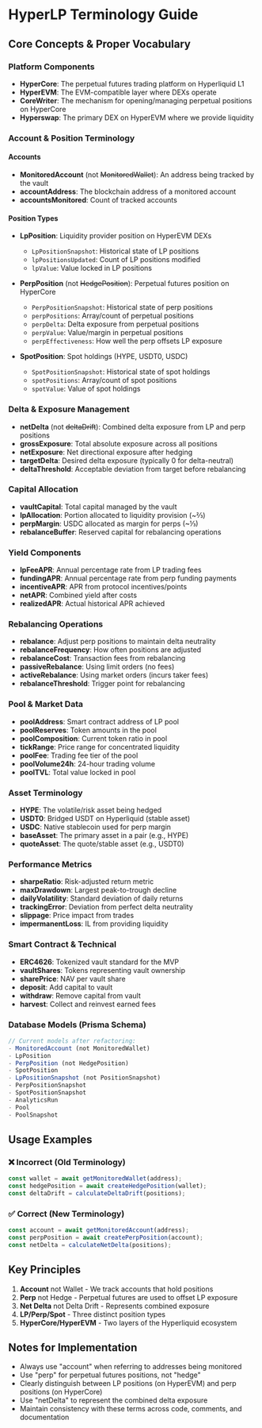 # HyperLP Terminology Guide

## Core Concepts & Proper Vocabulary

### Platform Components
- **HyperCore**: The perpetual futures trading platform on Hyperliquid L1
- **HyperEVM**: The EVM-compatible layer where DEXs operate
- **CoreWriter**: The mechanism for opening/managing perpetual positions on HyperCore
- **Hyperswap**: The primary DEX on HyperEVM where we provide liquidity

### Account & Position Terminology

#### Accounts
- **MonitoredAccount** (not ~~MonitoredWallet~~): An address being tracked by the vault
- **accountAddress**: The blockchain address of a monitored account
- **accountsMonitored**: Count of tracked accounts

#### Position Types
- **LpPosition**: Liquidity provider position on HyperEVM DEXs
  - `LpPositionSnapshot`: Historical state of LP positions
  - `lpPositionsUpdated`: Count of LP positions modified
  - `lpValue`: Value locked in LP positions
  
- **PerpPosition** (not ~~HedgePosition~~): Perpetual futures position on HyperCore
  - `PerpPositionSnapshot`: Historical state of perp positions
  - `perpPositions`: Array/count of perpetual positions
  - `perpDelta`: Delta exposure from perpetual positions
  - `perpValue`: Value/margin in perpetual positions
  - `perpEffectiveness`: How well the perp offsets LP exposure

- **SpotPosition**: Spot holdings (HYPE, USDT0, USDC)
  - `SpotPositionSnapshot`: Historical state of spot holdings
  - `spotPositions`: Array/count of spot positions
  - `spotValue`: Value of spot holdings

### Delta & Exposure Management
- **netDelta** (not ~~deltaDrift~~): Combined delta exposure from LP and perp positions
- **grossExposure**: Total absolute exposure across all positions
- **netExposure**: Net directional exposure after hedging
- **targetDelta**: Desired delta exposure (typically 0 for delta-neutral)
- **deltaThreshold**: Acceptable deviation from target before rebalancing

### Capital Allocation
- **vaultCapital**: Total capital managed by the vault
- **lpAllocation**: Portion allocated to liquidity provision (~⅔)
- **perpMargin**: USDC allocated as margin for perps (~⅓)
- **rebalanceBuffer**: Reserved capital for rebalancing operations

### Yield Components
- **lpFeeAPR**: Annual percentage rate from LP trading fees
- **fundingAPR**: Annual percentage rate from perp funding payments
- **incentiveAPR**: APR from protocol incentives/points
- **netAPR**: Combined yield after costs
- **realizedAPR**: Actual historical APR achieved

### Rebalancing Operations
- **rebalance**: Adjust perp positions to maintain delta neutrality
- **rebalanceFrequency**: How often positions are adjusted
- **rebalanceCost**: Transaction fees from rebalancing
- **passiveRebalance**: Using limit orders (no fees)
- **activeRebalance**: Using market orders (incurs taker fees)
- **rebalanceThreshold**: Trigger point for rebalancing

### Pool & Market Data
- **poolAddress**: Smart contract address of LP pool
- **poolReserves**: Token amounts in the pool
- **poolComposition**: Current token ratio in pool
- **tickRange**: Price range for concentrated liquidity
- **poolFee**: Trading fee tier of the pool
- **poolVolume24h**: 24-hour trading volume
- **poolTVL**: Total value locked in pool

### Asset Terminology
- **HYPE**: The volatile/risk asset being hedged
- **USDT0**: Bridged USDT on Hyperliquid (stable asset)
- **USDC**: Native stablecoin used for perp margin
- **baseAsset**: The primary asset in a pair (e.g., HYPE)
- **quoteAsset**: The quote/stable asset (e.g., USDT0)

### Performance Metrics
- **sharpeRatio**: Risk-adjusted return metric
- **maxDrawdown**: Largest peak-to-trough decline
- **dailyVolatility**: Standard deviation of daily returns
- **trackingError**: Deviation from perfect delta neutrality
- **slippage**: Price impact from trades
- **impermanentLoss**: IL from providing liquidity

### Smart Contract & Technical
- **ERC4626**: Tokenized vault standard for the MVP
- **vaultShares**: Tokens representing vault ownership
- **sharePrice**: NAV per vault share
- **deposit**: Add capital to vault
- **withdraw**: Remove capital from vault
- **harvest**: Collect and reinvest earned fees

### Database Models (Prisma Schema)
```typescript
// Current models after refactoring:
- MonitoredAccount (not MonitoredWallet)
- LpPosition
- PerpPosition (not HedgePosition)
- SpotPosition
- LpPositionSnapshot (not PositionSnapshot)
- PerpPositionSnapshot
- SpotPositionSnapshot
- AnalyticsRun
- Pool
- PoolSnapshot
```

## Usage Examples

### ❌ Incorrect (Old Terminology)
```typescript
const wallet = await getMonitoredWallet(address);
const hedgePosition = await createHedgePosition(wallet);
const deltaDrift = calculateDeltaDrift(positions);
```

### ✅ Correct (New Terminology)
```typescript
const account = await getMonitoredAccount(address);
const perpPosition = await createPerpPosition(account);
const netDelta = calculateNetDelta(positions);
```

## Key Principles
1. **Account** not Wallet - We track accounts that hold positions
2. **Perp** not Hedge - Perpetual futures are used to offset LP exposure
3. **Net Delta** not Delta Drift - Represents combined exposure
4. **LP/Perp/Spot** - Three distinct position types
5. **HyperCore/HyperEVM** - Two layers of the Hyperliquid ecosystem

## Notes for Implementation
- Always use "account" when referring to addresses being monitored
- Use "perp" for perpetual futures positions, not "hedge"
- Clearly distinguish between LP positions (on HyperEVM) and perp positions (on HyperCore)
- Use "netDelta" to represent the combined delta exposure
- Maintain consistency with these terms across code, comments, and documentation